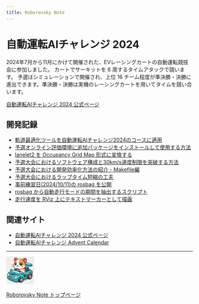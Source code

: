 ```yaml
---
title: Roborovsky Note
---
```


# 自動運転AIチャレンジ 2024

2024年7月から11月にかけて開催された、EVレーシングカートの自動運転競技会に参加しました。
カートでサーキットを 6 周するタイムアタックで競います。
予選はシミュレーションで開催され、上位 16 チーム程度が準決勝・決勝に進出できます。準決勝・決勝は実機のレーシングカートを用いてタイムを競い合います。

[自動運転AIチャレンジ 2024 公式ページ](https://www.jsae.or.jp/jaaic/2024ver)


## 開発記録

- [軌道最適化ツールを自動運転AIチャレンジ2024のコースに適用](global_trajectory_optimization.md)
- [予選オンライン評価環境に追加パッケージをインストールして使用する方法](install_additional_pkgs.md)
- [lanelet2 を Occupancy Grid Map 形式に変換する](lanelet2_to_ogm.md)
- [予選大会におけるソフトウェア構成と30km/s速度制限を突破する方法](preliminary_round_architecture.md)
- [予選大会における開発効率化方法の紹介 - Makefile編](enhance_dev_makefile.md)
- [予選大会におけるラップタイム短縮の工夫](awsim_kart_speed_opt_tips.md)
- [事前練習日(2024/10/11)の rosbag を公開](share_practice_rosbag.md)
- [rosbag から自動走行モードの期間を抽出するスクリプト](share_practice_rosbag.md)
- [走行速度を RViz 上にテキストマーカーとして描画](vel_heat_odom.md)



## 関連サイト
- [自動運転AIチャレンジ 2024 公式ページ](https://www.jsae.or.jp/jaaic/2024ver)
- [自動運転AIチャレンジ Advent Calendar](https://qiita.com/advent-calendar/2023/jidounten-ai)


---
<img src="https://github.com/Roborovsky-Racers/RoborovskyNote/blob/main/.images/roborovsky_logo.png?raw=true" width="75" />

[Roborovsky Note トップページ](https://roborovsky-racers.github.io/RoborovskyNote/)